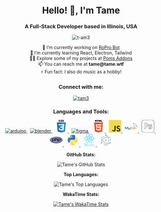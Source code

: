 <div align="center">
  <h1>Hello! 👋, I'm Tame</h1>
  <h3>A Full-Stack Developer based in Illinois, USA</h3>

  <p> 
    <img src="https://komarev.com/ghpvc/?username=t-am3&label=Profile%20views&color=0e75b6&style=flat" alt="t-am3" />
  </p>

  <ul style="list-style-type: none; padding: 0;">
    <li>🔭 I’m currently working on <a href="https://ropro-bot.gitbook.io/docs/">RoPro Bot</a></li>
    <li>🌱 I’m currently learning React, Electron, Tailwind</li>
    <li>👨‍💻 Explore some of my projects at <a href="https://pomsaddons.xyz/work.html">Poms Addons</a></li>
    <li>📫 You can reach me at <strong>tame@tame.wtf</strong></li>
    <li>⚡ Fun fact: I also do music as a hobby!</li>
  </ul>

  <h3>Connect with me:</h3>
  <a href="https://www.youtube.com/c/@tam3" target="blank"><img src="https://raw.githubusercontent.com/rahuldkjain/github-profile-readme-generator/master/src/images/icons/Social/youtube.svg" alt="tam3" height="30" width="40" /></a>

  <h3>Languages and Tools:</h3>
  <p> 
    <a href="https://www.arduino.cc/" target="_blank" rel="noreferrer"> <img src="https://cdn.worldvectorlogo.com/logos/arduino-1.svg" alt="arduino" width="40" height="40"/> </a> &nbsp; 
    <a href="https://www.blender.org/" target="_blank" rel="noreferrer"> <img src="https://download.blender.org/branding/community/blender_community_badge_white.svg" alt="blender" width="40" height="40"/> </a> &nbsp; 
    <a href="https://www.w3schools.com/css/" target="_blank" rel="noreferrer"> <img src="https://raw.githubusercontent.com/devicons/devicon/master/icons/css3/css3-original-wordmark.svg" alt="css3" width="40" height="40"/> </a> &nbsp; 
    <a href="https://www.figma.com/" target="_blank" rel="noreferrer"> <img src="https://www.vectorlogo.zone/logos/figma/figma-icon.svg" alt="figma" width="40" height="40"/> </a> &nbsp; 
    <a href="https://www.w3.org/html/" target="_blank" rel="noreferrer"> <img src="https://raw.githubusercontent.com/devicons/devicon/master/icons/html5/html5-original-wordmark.svg" alt="html5" width="40" height="40"/> </a> &nbsp; 
    <a href="https://developer.mozilla.org/en-US/docs/Web/JavaScript" target="_blank" rel="noreferrer"> <img src="https://raw.githubusercontent.com/devicons/devicon/master/icons/javascript/javascript-original.svg" alt="javascript" width="40" height="40"/> </a> &nbsp; 
    <a href="https://www.mysql.com/" target="_blank" rel="noreferrer"> <img src="https://raw.githubusercontent.com/devicons/devicon/master/icons/mysql/mysql-original-wordmark.svg" alt="mysql" width="40" height="40"/> </a> &nbsp; 
    <a href="https://www.photoshop.com/en" target="_blank" rel="noreferrer"> <img src="https://raw.githubusercontent.com/devicons/devicon/master/icons/photoshop/photoshop-line.svg" alt="photoshop" width="40" height="40"/> </a> &nbsp; 
    <a href="https://www.php.net" target="_blank" rel="noreferrer"> <img src="https://raw.githubusercontent.com/devicons/devicon/master/icons/php/php-original.svg" alt="php" width="40" height="40"/> </a> &nbsp; 
    <a href="https://www.python.org" target="_blank" rel="noreferrer"> <img src="https://raw.githubusercontent.com/devicons/devicon/master/icons/python/python-original.svg" alt="python" width="40" height="40"/> </a> &nbsp; 
    <a href="https://reactjs.org/" target="_blank" rel="noreferrer"> <img src="https://raw.githubusercontent.com/devicons/devicon/master/icons/react/react-original-wordmark.svg" alt="react" width="40" height="40"/> </a> &nbsp; 
    <a href="https://www.electronjs.org/" target="_blank" rel="noreferrer"> <img src="https://raw.githubusercontent.com/devicons/devicon/master/icons/electron/electron-original.svg" alt="electron" width="40" height="40"/> </a>
  </p>

  <p>
    <strong>GitHub Stats:</strong>
  </p>
  <p>
    <img src="https://github-readme-stats.vercel.app/api?username=T-am3&show_icons=true&theme=dark" alt="Tame's GitHub Stats"/>
  </p>
  <p>
    <strong>Top Languages:</strong>
  </p>
  <p>
    <img src="https://github-readme-stats.vercel.app/api/top-langs/?username=T-am3&layout=compact&theme=dark" alt="Tame's Top Languages"/>
  </p>
  <p>
    <strong>WakaTime Stats:</strong>
  </p>
  <p>
    <a href="https://github.com/anuraghazra/github-readme-stats">
      <img src="https://github-readme-stats.vercel.app/api/wakatime?username=tame&layout=compact&theme=dark" alt="Tame's WakaTime Stats"/>
    </a>
  </p>
</div>
